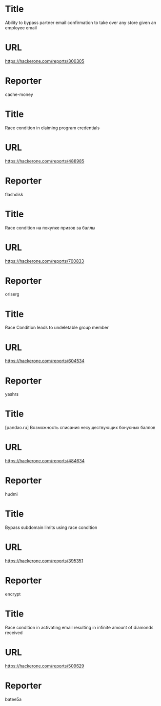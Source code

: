 # Title
Ability to bypass partner email confirmation to take over any store given an employee email
# URL 
https://hackerone.com/reports/300305
# Reporter 
cache-money

# Title
Race condition in claiming program credentials 
# URL 
https://hackerone.com/reports/488985
# Reporter 
flashdisk

# Title
Race condition на покупке призов за баллы
# URL 
https://hackerone.com/reports/700833
# Reporter 
orlserg

# Title
Race Condition leads to undeletable group member
# URL 
https://hackerone.com/reports/604534
# Reporter 
yashrs

# Title
[pandao.ru] Возможность списания несуществующих бонусных баллов
# URL 
https://hackerone.com/reports/484634
# Reporter 
hudmi

# Title
Bypass subdomain limits using race condition
# URL 
https://hackerone.com/reports/395351
# Reporter 
encrypt

# Title
Race condition in activating email resulting in infinite amount of diamonds received
# URL 
https://hackerone.com/reports/509629
# Reporter 
batee5a

